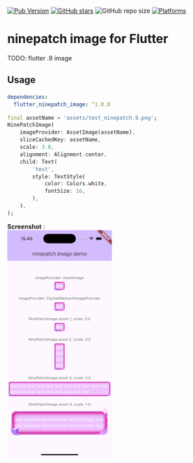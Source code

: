[![Pub Version](https://img.shields.io/pub/v/flutter_ninepatch_image?style=flat-square&logo=dart)](https://pub.dev/packages/flutter_ninepatch_image)
[![GitHub stars](https://img.shields.io/github/stars/hanzhongshuai/flutter_ninepatch_image?style=social)](https://github.com/hanzhongshuai/flutter_ninepatch_image)
![GitHub repo size](https://img.shields.io/github/repo-size/hanzhongshuai/flutter_ninepatch_image?style=flat-square)
[![Platforms](https://badgen.net/pub/flutter-platform/flutter_ninepatch_image)](https://pub.dev/packages/flutter_ninepatch_image)

# ninepatch image for Flutter

TODO: flutter .9 image

## Usage

```yaml
dependencies:
  flutter_ninepatch_image: ^1.0.0
```

```dart
final assetName = 'assets/test_ninepatch.9.png';
NinePatchImage(
    imageProvider: AssetImage(assetName),
    sliceCachedKey: assetName,
    scale: 3.0,
    alignment: Alignment.center,
    child: Text(
        'test',
        style: TextStyle(
            color: Colors.white,
            fontSize: 16,
        ),
    ),
);
```

**Screenshot** :   
![Screenshot](https://github.com/HanZhongShuai/flutter_ninepatch_image/blob/main/screenshot/screenshot1.png?raw=true)

